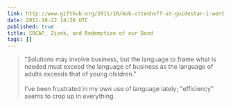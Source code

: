 ```yaml
---
link: http://www.gifthub.org/2011/10/bob-ottenhoff-at-guidestar-i-went-to-the-socap-conference-in-san-francisco-this-year-and-left-feeling-a-little-uneasy-wh.html
date: 2011-10-22 14:30 UTC
published: true
title: SOCAP, Zizek, and Redemption of our Bond
tags: []
---
```


> "Solutions may involve business, but the language to frame what is needed must exceed the language of business as the language of adults exceeds that of young children."<br><br>I've been frustrated in my own use of language lately; "efficiency" seems to crop up in everything.
